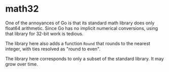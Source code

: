 # math32

One of the annoyances of Go is that its standard math library does only float64 arithmetic.
Since Go has no implicit numerical conversions, using that library for 32-bit work is tedious.  

The library here also adds a function `Round` that rounds to the nearest integer,
with ties resolved as "round to even".

The library here corresponds to only a subset of the standard library.  It may grow over time.
